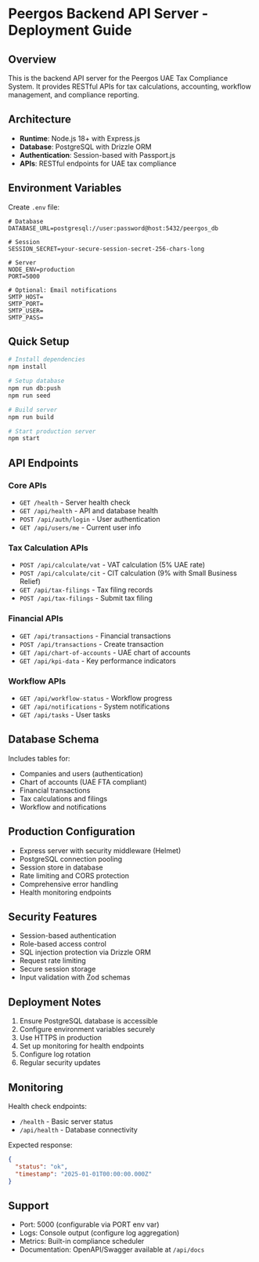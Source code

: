 # Peergos Backend API Server - Deployment Guide

## Overview
This is the backend API server for the Peergos UAE Tax Compliance System. It provides RESTful APIs for tax calculations, accounting, workflow management, and compliance reporting.

## Architecture
- **Runtime**: Node.js 18+ with Express.js
- **Database**: PostgreSQL with Drizzle ORM
- **Authentication**: Session-based with Passport.js
- **APIs**: RESTful endpoints for UAE tax compliance

## Environment Variables
Create `.env` file:
```env
# Database
DATABASE_URL=postgresql://user:password@host:5432/peergos_db

# Session
SESSION_SECRET=your-secure-session-secret-256-chars-long

# Server
NODE_ENV=production
PORT=5000

# Optional: Email notifications
SMTP_HOST=
SMTP_PORT=
SMTP_USER=
SMTP_PASS=
```

## Quick Setup
```bash
# Install dependencies
npm install

# Setup database
npm run db:push
npm run seed

# Build server
npm run build

# Start production server
npm start
```

## API Endpoints

### Core APIs
- `GET /health` - Server health check
- `GET /api/health` - API and database health
- `POST /api/auth/login` - User authentication
- `GET /api/users/me` - Current user info

### Tax Calculation APIs
- `POST /api/calculate/vat` - VAT calculation (5% UAE rate)
- `POST /api/calculate/cit` - CIT calculation (9% with Small Business Relief)
- `GET /api/tax-filings` - Tax filing records
- `POST /api/tax-filings` - Submit tax filing

### Financial APIs
- `GET /api/transactions` - Financial transactions
- `POST /api/transactions` - Create transaction
- `GET /api/chart-of-accounts` - UAE chart of accounts
- `GET /api/kpi-data` - Key performance indicators

### Workflow APIs
- `GET /api/workflow-status` - Workflow progress
- `GET /api/notifications` - System notifications
- `GET /api/tasks` - User tasks

## Database Schema
Includes tables for:
- Companies and users (authentication)
- Chart of accounts (UAE FTA compliant)
- Financial transactions
- Tax calculations and filings
- Workflow and notifications

## Production Configuration
- Express server with security middleware (Helmet)
- PostgreSQL connection pooling
- Session store in database
- Rate limiting and CORS protection
- Comprehensive error handling
- Health monitoring endpoints

## Security Features
- Session-based authentication
- Role-based access control
- SQL injection protection via Drizzle ORM
- Request rate limiting
- Secure session storage
- Input validation with Zod schemas

## Deployment Notes
1. Ensure PostgreSQL database is accessible
2. Configure environment variables securely
3. Use HTTPS in production
4. Set up monitoring for health endpoints
5. Configure log rotation
6. Regular security updates

## Monitoring
Health check endpoints:
- `/health` - Basic server status
- `/api/health` - Database connectivity

Expected response:
```json
{
  "status": "ok",
  "timestamp": "2025-01-01T00:00:00.000Z"
}
```

## Support
- Port: 5000 (configurable via PORT env var)
- Logs: Console output (configure log aggregation)
- Metrics: Built-in compliance scheduler
- Documentation: OpenAPI/Swagger available at `/api/docs`